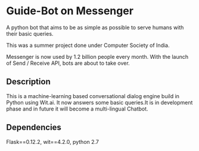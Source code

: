 # Guide-Bot on Messenger
  A python bot that aims to be as simple as possible to serve humans with their basic queries.
  
  This was a summer project done under Computer Society of India.
  
  Messenger is now used by 1.2 billion people every month. With the launch of Send / Receive API, bots are about to take over.
## Description
This is a machine-learning based conversational dialog engine build in Python using Wit.ai. It now answers some basic queries.It is in development phase and in future it will become a multi-lingual Chatbot.
##  Dependencies
Flask==0.12.2, wit==4.2.0, python 2.7

